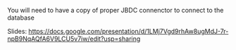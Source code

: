 You will need to have a copy of proper JBDC connenctor to connect to the database


Slides: https://docs.google.com/presentation/d/1LMj7Vgd9rhAw8ugMdJ-7r-npB9NqAQfA6V9LCU5v7iw/edit?usp=sharing 
 

